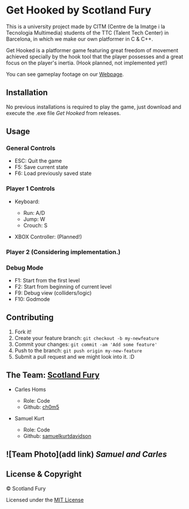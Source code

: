 # Get Hooked by Scotland Fury
This is a university project made by CITM (Centre de la Imatge i la Tecnologia Multimedia) students of the TTC (Talent Tech Center) in Barcelona, in which we make our own platformer in C & C++.

Get Hooked is a platformer game featuring great freedom of movement achieved specially by the hook tool that the player possesses and a great focus on the player's inertia. (Hook planned, not implemented yet!)

You can see gameplay footage on our [Webpage]().

## Installation
No previous installations is required to play the game, just download and execute the .exe file *Get Hooked* from releases.

## Usage
### General Controls
- ESC: Quit the game
- F5: Save current state
- F6: Load previously saved state

### Player 1 Controls
- Keyboard:
	- Run: A/D
	- Jump: W
	- Crouch: S
	
- XBOX Controller: (Planned!)

### Player 2 (Considering implementation.)

### Debug Mode
- F1: Start from the first level
- F2: Start from beginning of current level
- F9: Debug view (colliders/logic)
- F10: Godmode

## Contributing
1. Fork it!
2. Create your feature branch: `git checkout -b my-newfeature`
3. Commit your changes: `git commit -am 'Add some
feature'`
4. Push to the branch: `git push origin my-new-feature`
5. Submit a pull request and we might look into it. :D

## The Team: [Scotland Fury](https://github.com/Scotland-Fury)
* Carles Homs 
  * Role: Code
  * Github: [ch0m5](https://github.com/ch0m5)

* Samuel Kurt
  * Role: Code
  * Github: [samuelkurtdavidson](https://github.com/samuelkurtdavidson)

![Team Photo](add link)
*Samuel and Carles*
 ---
## License & Copyright 

© Scotland Fury

Licensed under the [MIT License](LICENSE)
